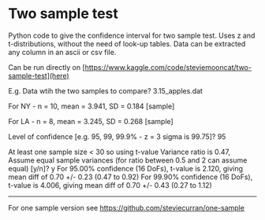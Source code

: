 # Two sample test 

Python code to give the confidence interval for two sample test.
Uses z and t-distributions, without the need of look-up tables.
Data can be extracted any column in an ascii or csv file.

Can be run directly on [https://www.kaggle.com/code/steviemooncat/two-sample-test](here)

E.g. Data wtih the two samples to compare? 3.15_apples.dat

For NY -  n = 10, mean = 3.941, SD = 0.184 [sample]

For LA -  n = 8, mean = 3.245, SD = 0.268 [sample]

Level of confidence [e.g. 95, 99, 99.9% - z = 3 sigma is 99.75]? 95

At least one sample size < 30 so using t-value
Variance ratio is 0.47,
Assume equal sample variances (for ratio between 0.5 and 2 can assume equal) [y/n]? y
For 95.00% confidence (16 DoFs), t-value is 2.120, giving mean diff of 0.70 +/- 0.23 (0.47 to 0.92)
For 99.90% confidence (16 DoFs), t-value is 4.006, giving mean diff of 0.70 +/- 0.43 (0.27 to 1.12)

-----------------------------------------------------------------------------------------------------

For one sample version see https://github.com/steviecurran/one-sample






